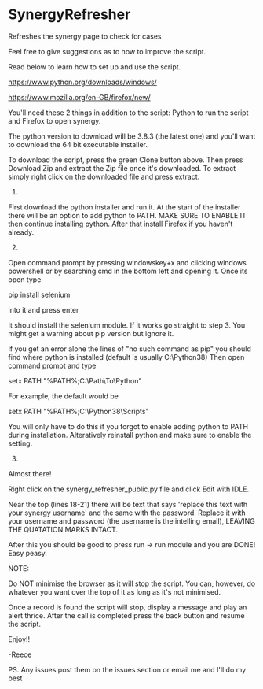 # SynergyRefresher
Refreshes the synergy page to check for cases

Feel free to give suggestions as to how to improve the script.

Read below to learn how to set up and use the script.

https://www.python.org/downloads/windows/

https://www.mozilla.org/en-GB/firefox/new/

You'll need these 2 things in addition to the script: Python to run the script and Firefox to open synergy.

The python version to download will be 3.8.3 (the latest one) and you'll want to download the 64 bit executable installer.

To download the script, press the green Clone button above. Then press Download Zip and extract the Zip file once it's downloaded. To extract simply right click on the downloaded file and press extract.


1) 
First download the python installer and run it. At the start of the installer there will be an option to add python to PATH. MAKE SURE TO ENABLE IT then continue installing python. After that install Firefox if you haven't already.

2) 

Open command prompt by pressing windowskey+x and clicking windows powershell or by searching cmd in the bottom left and opening it. Once its open type 

pip install selenium

into it and press enter

It should install the selenium module. If it works go straight to step 3. You might get a warning about pip version but ignore it. 

If you get an error alone the lines of "no such command as pip" you should find where python is installed (default is usually C:\Python38\)
Then open command prompt and type 

setx PATH "%PATH%;C:\Path\To\Python"  

For example, the default would be 

setx PATH "%PATH%;C:\Python38\Scripts"

You will only have to do this if you forgot to enable adding python to PATH during installation. Alteratively reinstall python and make sure to enable the setting.

3)
Almost there!

Right click on the synergy_refresher_public.py file and click Edit with IDLE.

Near the top (lines 18-21) there will be text that says 'replace this text with your synergy username' and the same with the password. Replace it with your username and password (the username is the intelling email), LEAVING THE QUATATION MARKS INTACT.

After this you should be good to press run -> run module and you are DONE! Easy peasy.

NOTE:

Do NOT minimise the browser as it will stop the script. You can, however, do whatever you want over the top of it as long as it's not minimised.

Once a record is found the script will stop, display a message and play an alert thrice. After the call is completed press the back button and resume the script.



Enjoy!!

-Reece

PS. Any issues post them on the issues section or email me and I'll do my best
